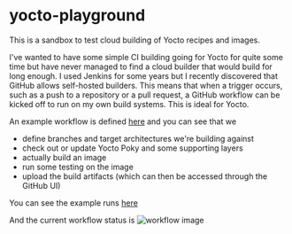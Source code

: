 # yocto-playground

This is a sandbox to test cloud building of Yocto recipes and images.

I've wanted to have some simple CI building going for Yocto for quite some time but have never managed to find a cloud builder that would build for long enough. I used Jenkins for some years but I recently discovered that GitHub allows self-hosted builders. This means that when a trigger occurs, such as a push to a repository or a pull request, a GitHub workflow can be kicked off to run on my own build systems. This is ideal for Yocto.

An example workflow is defined [here](https://github.com/DynamicDevices/yocto-playground/blob/main/.github/workflows/CI_github.yml) and you can see that we

- define branches and target architectures we're building against
- check out or update Yocto Poky and some supporting layers
- actually build an image
- run some testing on the image
- upload the build artifacts (which can then be accessed through the GitHub UI)

You can see the example runs [here](https://github.com/DynamicDevices/yocto-playground/actions)

And the current workflow status is ![workflow image](https://img.shields.io/github/workflow/status/dynamicdevices/yocto-playground/Build%20Yocto%20Image)
